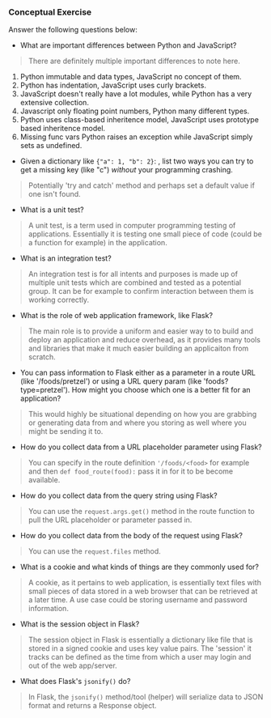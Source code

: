 ### Conceptual Exercise

Answer the following questions below:

- What are important differences between Python and JavaScript?
> There are definitely multiple important differences to note here.
1. Python immutable and data types, JavaScript no concept of them.
2. Python has indentation, JavaScript uses curly brackets.
3. JavaScript doesn't really have a lot modules, while Python has a very extensive collection.
4. Javascript only floating point numbers, Python many different types.
5. Python uses class-based inheritence model, JavaScript uses prototype based inheritence model.
6. Missing func vars Python raises an exception while JavaScript simply sets as undefined.

- Given a dictionary like ``{"a": 1, "b": 2}``: , list two ways you
  can try to get a missing key (like "c") *without* your programming
  crashing.
> Potentially 'try and catch' method and perhaps set a default value if one isn't found.

- What is a unit test?
> A unit test, is a term used in computer programming testing of applications. Essentially it is testing one small piece of code (could be a function for example) in the application.

- What is an integration test?
> An integration test is for all intents and purposes is made up of multiple unit tests which are combined and tested as a potential group. It can be for example to confirm interaction between them is working correctly.

- What is the role of web application framework, like Flask?
> The main role is to provide a uniform and easier way to to build and deploy an application and reduce overhead, as it provides many tools and libraries that make it much easier building an applicaiton from scratch.

- You can pass information to Flask either as a parameter in a route URL
  (like '/foods/pretzel') or using a URL query param (like
  'foods?type=pretzel'). How might you choose which one is a better fit
  for an application?
> This would highly be situational depending on how you are grabbing or generating data from and where you storing as well where you might be sending it to.

- How do you collect data from a URL placeholder parameter using Flask?
> You can specify in the route definition `'/foods/<food>` for example and then `def food_route(food):` pass it in for it to be become available.
 
- How do you collect data from the query string using Flask?
> You can use the `request.args.get()` method in the route function to pull the URL placeholder or parameter passed in.

- How do you collect data from the body of the request using Flask?
> You can use the `request.files` method.

- What is a cookie and what kinds of things are they commonly used for?
> A cookie, as it pertains to web application, is essentially text files with small pieces of data stored in a web browser that can be retrieved at a later time.
  A use case could be storing username and password information.

- What is the session object in Flask?
> The session object in Flask is essentially a dictionary like file that is stored in a signed cookie and uses key value pairs. The 'session' it tracks can be defined as the time from which a user may login and out of the web app/server.

- What does Flask's `jsonify()` do?
> In Flask, the `jsonify()` method/tool (helper) will serialize data to JSON format and returns a Response object.